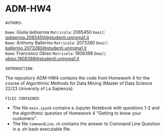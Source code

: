 # ADM-HW4

`AUTHORS`:

`Name`: Giulia Iadisernia `Matricola`: 2065450 `Email`: iadisernia.2065450@studenti.uniroma1.it <br>
`Name`: Anthony Ballerino `Matricola`: 2073280 `Email`: ballerino.2073280@studenti.uniroma1.it <br>
`Name`: Francesco Obiso `Matricola`: 1908398 `Email`: obiso.1908398@studenti.uniroma1.it <br>

`INTRODUCTION`:

The repository ADM-HW4 contains the code from Homework 4 for the course of Algorithmic Methods for Data Mining (Master of Data Science 22/23 University of La Sapienza).

`FILES CONTAINED`:

* The file `main.ipynb` contains a Jupyter Notebook with questions 1-2 and the algorithmic question of Homework 4 "Getting to know your customers".
* The file `CommandLine.sh` contains the answer to Command Line Question in a .sh bash executable file.
